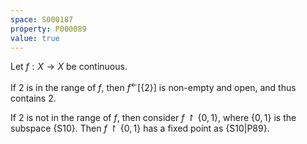 ```yaml
---
space: S000187
property: P000089
value: true
---
```


Let $f:X\to X$ be continuous.

If $2$ is in the range of $f$, then
$f^\leftarrow[\{2\}]$ is non-empty and open, and thus contains $2$.

If $2$ is not in the range of $f$, then consider
$f\upharpoonright\{0,1\}$, where $\{0,1\}$ is the subspace {S10}.
Then $f\upharpoonright\{0,1\}$ has a fixed point as {S10|P89}.
